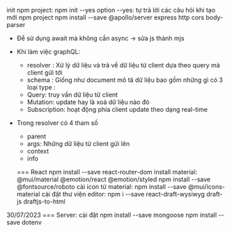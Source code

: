 init npm project: npm init --yes
option --yes: tự trả lời các câu hỏi khi tạo mới npm project
npm install --save @apollo/server express http cors body-parser

- Để sử dụng await mà không cần async -> sửa js thành mjs

- Khi làm việc graphQL:

  - resolver : Xử lý dữ liệu và trả về dữ liệu từ client dựa theo query mà client gửi tới
  - schema : Giống như document mô tã dữ liệu bao gồm những gì
    có 3 loại type :

  * Query: truy vấn dữ liệu từ client
  * Mutation: update hay là xoá dữ liệu nào đó
  * Subscription: hoạt động phía client update theo dạng real-time

- Trong resolver có 4 tham số

  - parent
  - args: Những dữ liệu từ client gửi lên
  - context
  - info

  === React
  npm install --save react-router-dom
  install material: @mui/material @emotion/react @emotion/styled
  npm install --save @fontsource/roboto
  cài icon từ material: npm install --save @mui/icons-material
  cài đặt thư viện editor: npm i --save react-draft-wysiwyg draft-js draftjs-to-html

30/07/2023
=== Server: cài đặt
npm install --save mongoose
npm install --save dotenv
